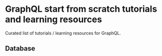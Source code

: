 # GraphQL start from scratch tutorials and learning resources
Curated list of tutorials / learning resources for GraphQL.

## Database

